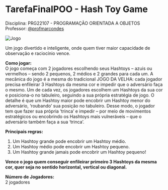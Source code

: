 # TarefaFinalPOO - Hash Toy Game

Disciplina: PRG22107 - PROGRAMAÇÃO ORIENTADA A OBJETOS <br>
Professor: [@profmarcondes](https://github.com/profmarcondes)

![Jogo](https://a-static.mlcdn.com.br/800x560/jogo-educativo-da-velha-hash-toy-divertido-raciocinio-logico-paki-toys/universotoys/1204/ccb4ce9fb471589d8a1ee94220f56426.jpeg)

Um jogo divertido e inteligente, onde quem tiver maior capacidade de observação e raciocínio vence.

<b>Como jogar:</b><br>
O jogo começa com 2 jogadores escolhendo seus Hashtoys – azuis ou vermelhos – sendo 2 pequenos, 2 médios e 2 grandes para cada um. A mecânica do jogo é a mesma do tradicional JOGO DA VELHA: cada jogador precisa enfileirar 3 Hashtoys da mesma cor e impedir que o adversário faça o mesmo. Um de cada vez, os jogadores escolhem um Hashtoys da sua cor e posiciona-o no tabuleiro, seguindo a sua própria estratégia de jogo. O detalhe é que um Hashtoy maior pode encobrir um Hashtoy menor do adversário, ‘roubando’ sua posição no tabuleiro. Desse modo, o jogador tem que fazer sua própria ‘trinca’ e impedir – por meio de movimentos estratégicos ou encobrindo os Hashtoys mais vulneráveis – que o adversário também faça a sua ‘trinca’.

<b>Principais regras:</b><br>

1. Um Hashtoy grande pode encobrir um Hashtoy médio.
2. Um Hashtoy médio pode encobrir um Hashtoy pequeno.
3. Um Hashtoy grande jamais pode encobrir um Hashtoy pequeno!

<b>Vence o jogo quem conseguir enfileirar primeiro 3 Hashtoys da mesma cor, quer seja no sentido horizontal, vertical ou diagonal.</b><br>

<b>Número de Jogadores:</b><br>
2 jogadores
